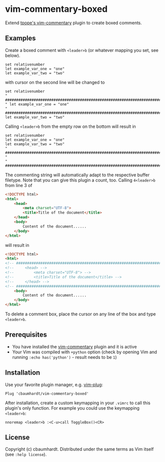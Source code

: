 vim-commentary-boxed
====================
Extend [tpope's vim-commentary](https://github.com/tpope/vim-commentary) 
plugin to create boxed comments. 

Examples
--------

Create a boxed comment with `<leader>b` (or whatever mapping you set, see below).

```vim
set relativenumber
let example_var_one = "one"
let example_var_two = "two"

```

with cursor on the second line will be changed to

```vim
set relativenumber
" ##############################################################################
" let example_var_one = "one"
" ##############################################################################
let example_var_two = "two"

```
Calling `<leader>b` from the empty row on the bottom will result in 

```vim
set relativenumber
let example_var_one = "one"
let example_var_two = "two"
" ##############################################################################
" 
" ##############################################################################
```
The commenting string will automatically adapt to the respective buffer filetype.
Note that you can give this plugin a count, too. Calling `4<leader>b` from line
3 of

```html
<!DOCTYPE html>
<html>
    <head>
        <meta charset="UTF-8">
        <title>Title of the document</title>
    </head>
    <body>
        Content of the document......
    </body>
</html> 
```
will result in

```html
<!DOCTYPE html>
<html>
<!-- ####################################################################### -->
<!--     <head> -->
<!--         <meta charset="UTF-8"> -->
<!--         <title>Title of the document</title> -->
<!--     </head> -->
<!-- ####################################################################### -->
    <body>
        Content of the document......
    </body>
</html> 
```

To delete a comment box, place the cursor on any line of the box and type
`<leader>b`.

Prerequisites
-------------

- You have installed the [vim-commentary](https://github.com/tpope/vim-commentary) 
  plugin and it is active
- Your Vim was compiled with `+python` option (check by opening Vim and running 
  `:echo has('python')` - result needs to be `1`)

Installation
------------

Use your favorite plugin manager, e.g. [vim-plug](https://github.com/junegunn/vim-plug):

```vim
Plug 'cbaumhardt/vim-commentary-boxed'
```

After installation, create a custom keymapping in your `.vimrc` to call this plugin's only function. For example you could use the keymapping `<leader>b`:

```vim
nnoremap <leader>b :<C-u>call ToggleBox()<CR>
```

License
-------

Copyright (c) cbaumhardt. Distributed under the same terms as Vim itself (see `:help license`).
